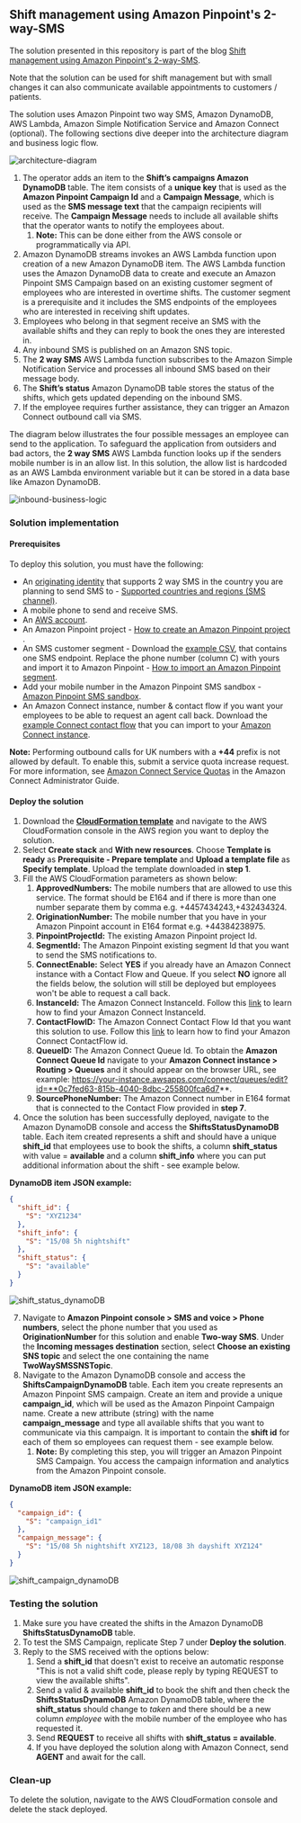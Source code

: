 ## Shift management using Amazon Pinpoint's 2-way-SMS

The solution presented in this repository is part of the blog [Shift management using Amazon Pinpoint's 2-way-SMS](https://aws-blogs-prod.amazon.com/messaging-and-targeting/shift-management-using-amazon-pinpoints-2-way-sms).

Note that the solution can be used for shift management but with small changes it can also communicate available appointments to customers / patients.

The solution uses Amazon Pinpoint two way SMS, Amazon DynamoDB, AWS Lambda, Amazon Simple Notification Service and Amazon Connect (optional). The following sections dive deeper into the architecture diagram and business logic flow.

 ![architecture-diagram](assets/architecture-diagram.PNG)

1. The operator adds an item to the **Shift’s campaigns Amazon DynamoDB** table. The item consists of a **unique key** that is used as the **Amazon Pinpoint Campaign Id** and a **Campaign Message**, which is used as the **SMS message text** that the campaign recipients will receive. The **Campaign Message** needs to include all available shifts that the operator wants to notify the employees about.
    1. **Note:** This can be done either from the AWS console or programmatically via API.
2. Amazon DynamoDB streams invokes an AWS Lambda function upon creation of a new Amazon DynamoDB item. The AWS Lambda function uses the Amazon DynamoDB data to create and execute an Amazon Pinpoint SMS Campaign based on an existing customer segment of employees who are interested in overtime shifts. The customer segment is a prerequisite and it includes the SMS endpoints of the employees who are interested in receiving shift updates.
3. Employees who belong in that segment receive an SMS with the available shifts and they can reply to book the ones they are interested in.
4. Any inbound SMS is published on an Amazon SNS topic.
5. The **2 way SMS** AWS Lambda function subscribes to the Amazon Simple Notification Service and processes all inbound SMS based on their message body.
6. The **Shift’s status** Amazon DynamoDB table stores the status of the shifts, which gets updated depending on the inbound SMS.
7. If the employee requires further assistance, they can trigger an Amazon Connect outbound call via SMS.

The diagram below illustrates the four possible messages an employee can send to the application. To safeguard the application from outsiders and bad actors, the **2 way SMS** AWS Lambda function looks up if the senders mobile number is in an allow list. In this solution, the allow list is hardcoded as an AWS Lambda environment variable but it can be stored in a data base like Amazon DynamoDB.

 ![inbound-business-logic](assets/inbound-sms-business-logic.png)

### Solution implementation

#### Prerequisites

To deploy this solution, you must have the following:

* An [originating identity](https://docs.aws.amazon.com/pinpoint/latest/userguide/channels-sms-originating-identities.html) that supports 2 way SMS in the country you are planning to send SMS to - [Supported countries and regions (SMS channel)](https://docs.aws.amazon.com/pinpoint/latest/userguide/channels-sms-countries.html).
* A mobile phone to send and receive SMS.
* An [AWS account](https://aws.amazon.com/premiumsupport/knowledge-center/create-and-activate-aws-account/).
* An Amazon Pinpoint project - [How to create an Amazon Pinpoint project](https://catalog.workshops.aws/amazon-pinpoint-customer-experience/en-US/prerequisites/create-a-project) .
* An SMS customer segment - Download the [example CSV](https://github.com/aws-samples/pinpoint-shift-management-2-way-sms/blob/main/assets/Pinpoint_Imported_SMS_Segment.csv), that contains one SMS endpoint. Replace the phone number (column C) with yours and import it to Amazon Pinpoint - [How to import an Amazon Pinpoint segment](https://docs.aws.amazon.com/pinpoint/latest/userguide/segments-importing.html).
* Add your mobile number in the Amazon Pinpoint SMS sandbox - [Amazon Pinpoint SMS sandbox](https://docs.aws.amazon.com/pinpoint/latest/userguide/channels-sms-sandbox.html).
* An Amazon Connect instance, number & contact flow if you want your employees to be able to request an agent call back. Download the [example Connect contact flow](https://github.com/aws-samples/pinpoint-shift-management-2-way-sms/blob/main/assets/Connect-ContactFlow-Example) that you can import to your [Amazon Connect instance](https://docs.aws.amazon.com/connect/latest/adminguide/contact-flow-import-export.html).

**Note:** Performing outbound calls for UK numbers with a **+44** prefix is not allowed by default. To enable this, submit a service quota increase request. For more information, see [Amazon Connect Service Quotas](https://docs.aws.amazon.com/connect/latest/adminguide/amazon-connect-service-limits.html) in the Amazon Connect Administrator Guide.

#### Deploy the solution

1. Download the [**CloudFormation template**](https://github.com/aws-samples/pinpoint-shift-management-2-way-sms) and navigate to the AWS CloudFormation console in the AWS region you want to deploy the solution.
2. Select **Create stack** and **With new resources**. Choose **Template is ready** as **Prerequisite - Prepare template** and **Upload a template file** as **Specify template**. Upload the template downloaded in **step 1**.
3. Fill the AWS CloudFormation parameters as shown below:
    1. **ApprovedNumbers:** The mobile numbers that are allowed to use this service. The format should be E164 and if there is more than one number separate them by comma e.g. +4457434243,+432434324.
    2. **OriginationNumber:** The mobile number that you have in your Amazon Pinpoint account in E164 format e.g. +44384238975.
    3. **PinpointProjectId:** The existing Amazon Pinpoint project Id.
    4. **SegmentId:** The Amazon Pinpoint existing segment Id that you want to send the SMS notifications to.
    5. **ConnectEnable:** Select **YES** if you already have an Amazon Connect instance with a Contact Flow and Queue. If you select **NO** ignore all the fields below, the solution will still be deployed but employees won't be able to request a call back.
    6. **InstanceId:** The Amazon Connect InstanceId. Follow this [link](https://docs.aws.amazon.com/connect/latest/adminguide/find-instance-arn.html) to learn how to find your Amazon Connect InstanceId.
    7. **ContactFlowID:** The Amazon Connect Contact Flow Id that you want this solution to use. Follow this [link](https://docs.aws.amazon.com/connect/latest/adminguide/find-contact-flow-id.html) to learn how to find your Amazon Connect ContactFlow id.
    8. **QueueID:** The Amazon Connect Queue Id. To obtain the **Amazon Connect Queue Id** navigate to your **Amazon Connect instance > Routing > Queues** and it should appear on the browser URL, see example: https://your-instance.awsapps.com/connect/queues/edit?id=**0c7fed63-815b-4040-8dbc-255800fca6d7**.
    9. **SourcePhoneNumber:** The Amazon Connect number in E164 format that is connected to the Contact Flow provided in **step 7**.
4. Once the solution has been successfully deployed, navigate to the Amazon DynamoDB console and access the **ShiftsStatusDynamoDB** table. Each item created represents a shift and should have a unique **shift_id** that employees use to book the shifts, a column **shift_status** with value = **available** and a column **shift_info** where you can put additional information about the shift - see example below.

**DynamoDB item JSON example:**
``` JSON
{
  "shift_id": {
    "S": "XYZ1234"
  },
  "shift_info": {
    "S": "15/08 5h nightshift"
  },
  "shift_status": {
    "S": "available"
  }
}
```
![shift_status_dynamoDB](assets/shift_status_dynamoDB.png)

7. Navigate to **Amazon Pinpoint console > SMS and voice > Phone numbers**, select the phone number that you used as **OriginationNumber** for this solution and enable **Two-way SMS**. Under the **Incoming messages destination** section, select **Choose an existing SNS topic** and select the one containing the name **TwoWaySMSSNSTopic**.
8. Navigate to the Amazon DynamoDB console and access the **ShiftsCampaignDynamoDB** table. Each item you create represents an Amazon Pinpoint SMS campaign. Create an item and provide a unique **campaign_id**, which will be used as the Amazon Pinpoint Campaign name. Create a new attribute (string) with the name **campaign_message** and type all available shifts that you want to communicate via this campaign. It is important to contain the **shift id** for each of them so employees can request them - see example below. 
    1. **Note:** By completing this step, you will trigger an Amazon Pinpoint SMS Campaign. You access the campaign information and analytics from the Amazon Pinpoint console.

**DynamoDB item JSON example:**
``` JSON
{
  "campaign_id": {
    "S": "campaign_id1"
  },
  "campaign_message": {
    "S": "15/08 5h nightshift XYZ123, 18/08 3h dayshift XYZ124"
  }
}
```

![shift_campaign_dynamoDB](assets/shift_campaign_dynamoDB.png)

### Testing the solution

1. Make sure you have created the shifts in the Amazon DynamoDB **ShiftsStatusDynamoDB** table.
2. To test the SMS Campaign, replicate Step 7 under **Deploy the solution**.
3. Reply to the SMS received with the options below:
    1. Send a **shift_id** that doesn't exist to receive an automatic response "This is not a valid shift code, please reply by typing REQUEST to view the available shifts".
    2. Send a valid & available **shift_id** to book the shift and then check the **ShiftsStatusDynamoDB** Amazon DynamoDB table, where the **shift_status** should change to *taken* and there should be a new column *employee* with the mobile number of the employee who has requested it.
    3. Send **REQUEST** to receive all shifts with **shift_status = available**.
    4. If you have deployed the solution along with Amazon Connect, send **AGENT** and await for the call.

### Clean-up

To delete the solution, navigate to the AWS CloudFormation console and delete the stack deployed.
